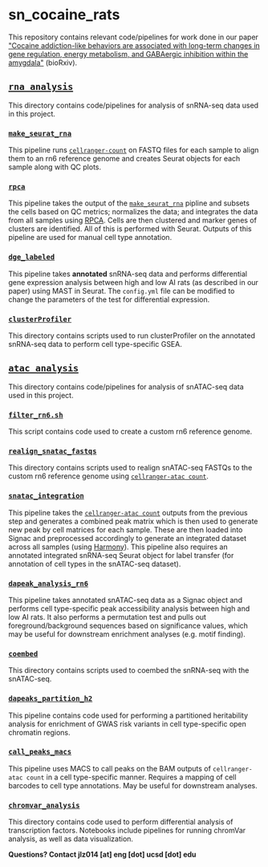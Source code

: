 # sn_cocaine_rats

This repository contains relevant code/pipelines for work done in our paper ["Cocaine addiction-like behaviors are associated with long-term changes in gene regulation, energy metabolism, and GABAergic inhibition within the amygdala"](https://www.biorxiv.org/content/10.1101/2022.09.08.506493v1) (bioRxiv).

## [`rna_analysis`](https://github.com/mcvickerlab/sn_cocaine_rats/tree/master/rna_analysis)
This directory contains code/pipelines for analysis of snRNA-seq data used in this project. 

### [`make_seurat_rna`](https://github.com/mcvickerlab/sn_cocaine_rats/tree/master/rna_analysis/make_seurat_rna)
This pipeline runs [`cellranger-count`](https://support.10xgenomics.com/single-cell-gene-expression/software/pipelines/latest/using/count#cr-count) on FASTQ files for each sample to align them to an rn6 reference genome and creates Seurat objects for each sample along with QC plots.

### [`rpca`](https://github.com/mcvickerlab/sn_cocaine_rats/tree/master/rna_analysis/dge_labeled)
This pipeline takes the output of the [`make_seurat_rna`](https://github.com/mcvickerlab/sn_cocaine_rats/tree/master/rna_analysis/make_seurat_rna) pipline and subsets the cells based on QC metrics; normalizes the data; and integrates the data from all samples using [RPCA](https://satijalab.org/seurat/articles/integration_rpca.html). Cells are then clustered and marker genes of clusters are identified. All of this is performed with Seurat. Outputs of this pipeline are used for manual cell type annotation. 

### [`dge_labeled`](https://github.com/mcvickerlab/sn_cocaine_rats/tree/master/rna_analysis/dge_labeled)
This pipeline takes **annotated** snRNA-seq data and performs differential gene expression analysis between high and low AI rats (as described in our paper) using MAST in Seurat. The `config.yml` file can be modified to change the parameters of the test for differential expression. 

### [`clusterProfiler`](https://github.com/mcvickerlab/sn_cocaine_rats/tree/master/rna_analysis/clusterProfiler/scripts)
This directory contains scripts used to run clusterProfiler on the annotated snRNA-seq data to perform cell type-specific GSEA. 

## [`atac_analysis`](https://github.com/mcvickerlab/sn_cocaine_rats/tree/master/atac_analysis)
This directory contains code/pipelines for analysis of snATAC-seq data used in this project.

### [`filter_rn6.sh`](https://github.com/mcvickerlab/sn_cocaine_rats/blob/master/atac_analysis/filter_rn6.sh)
This script contains code used to create a custom rn6 reference genome.

### [`realign_snatac_fastqs`](https://github.com/mcvickerlab/sn_cocaine_rats/tree/master/atac_analysis/realign_snatac_fastqs)
This directory contains scripts used to realign snATAC-seq FASTQs to the custom rn6 reference genome using [`cellranger-atac count`](https://support.10xgenomics.com/single-cell-atac/software/pipelines/latest/using/count).

### [`snatac_integration`](https://github.com/mcvickerlab/sn_cocaine_rats/tree/master/atac_analysis/snatac_integration)
This pipeline takes the [`cellranger-atac count`](https://support.10xgenomics.com/single-cell-atac/software/pipelines/latest/using/count) outputs from the previous step and generates a combined peak matrix which is then used to generate new peak by cell matrices for each sample. These are then loaded into Signac and preprocessed accordingly to generate an integrated dataset across all samples (using [Harmony](https://portals.broadinstitute.org/harmony/articles/quickstart.html)). This pipeline also requires an annotated integrated snRNA-seq Seurat object for label transfer (for annotation of cell types in the snATAC-seq dataset).

### [`dapeak_analysis_rn6`](https://github.com/mcvickerlab/sn_cocaine_rats/tree/master/atac_analysis/dapeak_analysis_rn6)
This pipeline takes annotated snATAC-seq data as a Signac object and performs cell type-specific peak accessibility analysis between high and low AI rats. It also performs a permutation test and pulls out foreground/background sequences based on significance values, which may be useful for downstream enrichment analyses (e.g. motif finding).

### [`coembed`](https://github.com/mcvickerlab/sn_cocaine_rats/tree/master/atac_analysis)
This directory contains scripts used to coembed the snRNA-seq with the snATAC-seq.

### [`dapeaks_partition_h2`](https://github.com/mcvickerlab/sn_cocaine_rats/tree/master/atac_analysis/dapeaks_partition_h2)
This pipeline contains code used for performing a partitioned heritability analysis for enrichment of GWAS risk variants in cell type-specific open chromatin regions.

### [`call_peaks_macs`](https://github.com/mcvickerlab/sn_cocaine_rats/tree/master/atac_analysis/call_peaks_macs)
This pipeline uses MACS to call peaks on the BAM outputs of `cellranger-atac count` in a cell type-specific manner. Requires a mapping of cell barcodes to cell type annotations. May be useful for downstream analyses. 

### [`chromvar_analysis`](https://github.com/mcvickerlab/sn_cocaine_rats/tree/master/atac_analysis/chromvar_analysis)
This directory contains code used to perform differential analysis of transcription factors. Notebooks include pipelines for running chromVar analysis, as well as data visualization.


**Questions? Contact jlz014 [at] eng [dot] ucsd [dot] edu**
